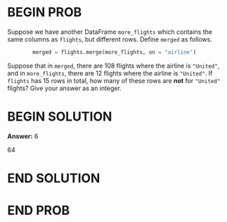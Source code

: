 # BEGIN PROB

Suppose we have another DataFrame `more_flights` which contains the same
columns as `flights`, but different rows. Define `merged` as follows.
```py
        merged = flights.merge(more_flights, on = "airline")
```
Suppose that in `merged`, there are 108 flights where the airline is
`"United"`, and in `more_flights`, there are 12 flights where the
airline is `"United"`. If `flights` has 15 rows in total, how many of
these rows are **not** for `"United"` flights? Give your answer as an
integer.


# BEGIN SOLUTION

**Answer:** 6

<average>64</average>

# END SOLUTION

# END PROB